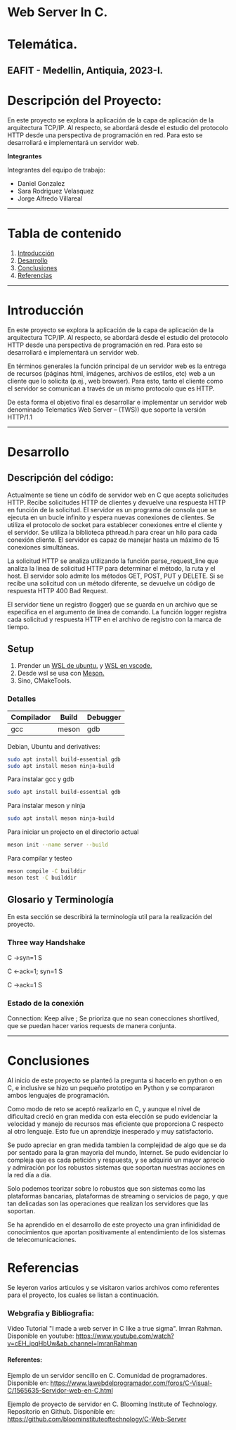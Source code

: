 # **Web Server In C.**
# Telemática. 
## EAFIT - Medellin, Antiquia, 2023-I.

# **Descripción del Proyecto:**
En este proyecto se explora la aplicación de la capa de aplicación de la arquitectura
TCP/IP. Al respecto, se abordará desde el estudio del protocolo HTTP desde una
perspectiva de programación en red. Para esto se desarrollará e implementará un
servidor web.

**Integrantes**

Integrantes del equipo de trabajo:

- Daniel Gonzalez
- Sara Rodriguez Velasquez
- Jorge Alfredo Villareal

******

# **Tabla de contenido**

1. [Introducción](#introducción)
2. [Desarrollo](#desarrollo)
3. [Conclusiones](#conclusiones)
4. [Referencias](#referencias)

******

# **Introducción**

En este proyecto se explora la aplicación de la capa de aplicación de la arquitectura
TCP/IP. Al respecto, se abordará desde el estudio del protocolo HTTP desde una
perspectiva de programación en red. Para esto se desarrollará e implementará un
servidor web.

En términos generales la función principal de un servidor web es la entrega de recursos
(páginas html, imágenes, archivos de estilos, etc) web a un cliente que lo solicita (p.ej.,
web browser). Para esto, tanto el cliente como el servidor se comunican a través de un
mismo protocolo que es HTTP.

De esta forma el objetivo final es desarrollar e implementar un servidor web denominado
Telematics Web Server – (TWS)) que soporte la versión HTTP/1.1

******
# **Desarrollo**

## Descripción del código:

Actualmente se tiene un códifo de servidor web en C que acepta solicitudes HTTP. Recibe solicitudes HTTP de clientes y devuelve una respuesta HTTP en función de la solicitud. El servidor es un programa de consola que se ejecuta en un bucle infinito y espera nuevas conexiones de clientes. Se utiliza el protocolo de socket para establecer conexiones entre el cliente y el servidor. Se utiliza la biblioteca pthread.h para crear un hilo para cada conexión cliente. El servidor es capaz de manejar hasta un máximo de 15 conexiones simultáneas.

La solicitud HTTP se analiza utilizando la función parse_request_line que analiza la línea de solicitud HTTP para determinar el método, la ruta y el host. El servidor solo admite los métodos GET, POST, PUT y DELETE. Si se recibe una solicitud con un método diferente, se devuelve un código de respuesta HTTP 400 Bad Request.

El servidor tiene un registro (logger) que se guarda en un archivo que se especifica en el argumento de línea de comando. La función logger registra cada solicitud y respuesta HTTP en el archivo de registro con la marca de tiempo.

## **Setup**

1. Prender un [WSL de ubuntu.](https://learn.microsoft.com/es-mx/windows/wsl/install) y [WSL en vscode.](https://code.visualstudio.com/docs/remote/wsl)
2. Desde wsl se usa con [Meson.](https://mesonbuild.com/SimpleStart.html)
3. Sino, CMakeTools.

### **Detalles**

|Compilador|Build|Debugger|
|---|---|---|
|gcc|meson|gdb|

Debian, Ubuntu and derivatives:

``` bash
sudo apt install build-essential gdb
sudo apt install meson ninja-build
```

Para instalar gcc y gdb

``` bash
sudo apt install build-essential gdb
```

Para instalar meson y ninja

``` bash
sudo apt install meson ninja-build
```

Para iniciar un projecto en el directorio actual

``` bash
meson init --name server --build
```

Para compilar y testeo

``` bash
meson compile -C builddir
meson test -C builddir
```
## **Glosario y Terminología**

En esta sección se describirá la terminología util para la realización del proyecto.

### Three way Handshake

C ->syn=1                    S

C <-ack=1; syn=1             S

C ->ack=1                    S

### Estado de la conexión

Connection: Keep alive ; Se prioriza que no sean conecciones shortlived, que se puedan hacer varios requests de manera conjunta.


******

# **Conclusiones**
 Al inicio de este proyecto se planteó la pregunta si hacerlo en python o en C, e inclusive se hizo un pequeño prototipo en Python y se compararon ambos lenguajes de programación.

Como modo de reto se aceptó realizarlo en C, y aunque el nivel de dificultad creció en gran medida con esta elección se pudo evidenciar la velocidad y manejo de recursos mas eficiente que proporciona C respecto al otro lenguaje. Esto fue un aprendizje inesperado y muy satisfactorio.

Se pudo apreciar en gran medida tambien la complejidad de algo que se da por sentado para la gran mayoria del mundo, Internet. Se pudo evidenciar lo compleja que es cada petición y respuesta, y se adquirió un mayor aprecio y admiración por los robustos sistemas que soportan nuestras acciones en la red día a día.

Solo podemos teorizar sobre lo robustos que son sistemas como las plataformas bancarias, plataformas de streaming o servicios de pago, y que tan delicadas son las operaciones que realizan los servidores que las soportan. 

Se ha aprendido en el desarrollo de este proyecto una gran infinididad de conocimientos que aportan positivamente al entendimiento de los sistemas de telecomunicaciones.


# **Referencias**

Se leyeron varios articulos y se visitaron varios archivos como referentes para el proyecto, los cuales se listan a continuación.

### Webgrafia y Bibliografia:

Video Tutorial "I made a web server in C like a true sigma". Imran Rahman. Disponible en youtube: https://www.youtube.com/watch?v=cEH_ipqHbUw&ab_channel=ImranRahman 

#### Referentes:

Ejemplo de un servidor sencillo en C. Comunidad de programadores. Disponible en: https://www.lawebdelprogramador.com/foros/C-Visual-C/1565635-Servidor-web-en-C.html 

Ejemplo de proyecto de servidor en C. Blooming Institute of Technology. Repositorio en Github. Disponible en: https://github.com/bloominstituteoftechnology/C-Web-Server 
